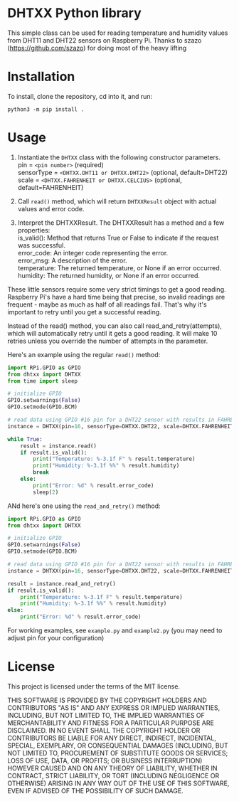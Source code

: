 # DHTXX Python library

This simple class can be used for reading temperature and humidity values from DHT11 and DHT22 sensors on Raspberry Pi.
Thanks to szazo (https://github.com/szazo) for doing most of the heavy lifting

# Installation

To install, clone the repository, cd into it, and run:

```
python3 -m pip install .
```

# Usage

1. Instantiate the `DHTXX` class with the following constructor parameters.  
    pin = `<pin number>` (required)  
    sensorType = `<DHTXX.DHT11 or DHTXX.DHT22>` (optional, default=DHT22)  
    scale = `<DHTXX.FAHRENHEIT or DHTXX.CELCIUS>` (optional, default=FAHRENHEIT)  

2. Call `read()` method, which will return `DHTXXResult` object with actual values and error code.

3. Interpret the DHTXXResult.  The DHTXXResult has a method and a few properties:  
    is_valid(): Method that returns True or False to indicate if the request was successful.  
    error_code: An integer code representing the error.  
    error_msg: A description of the error.  
    temperature: The returned temperature, or None if an error occurred.  
    humidity: The returned humidity, or None if an error occurred.

These little sensors require some very strict timings to get a good reading. Raspberry Pi's have a hard time being that precise, so invalid readings are frequent - maybe as much as half of all readings fail. That's why it's important to retry until you get a successful reading.

Instead of the read() method, you can also call read_and_retry(attempts), which will automatically retry until it gets a good reading. It will make 10 retries unless you override the number of attempts in the parameter.

Here's an example using the regular `read()` method:

```python
import RPi.GPIO as GPIO
from dhtxx import DHTXX
from time import sleep

# initialize GPIO
GPIO.setwarnings(False)
GPIO.setmode(GPIO.BCM)

# read data using GPIO #16 pin for a DHT22 sensor with results in FAHRENHEIT
instance = DHTXX(pin=16, sensorType=DHTXX.DHT22, scale=DHTXX.FAHRENHEIT)

while True:
    result = instance.read()
    if result.is_valid():
        print("Temperature: %-3.1f F" % result.temperature)
        print("Humidity: %-3.1f %%" % result.humidity)
        break
    else:
        print("Error: %d" % result.error_code)
        sleep(2)
```

ANd here's one using the `read_and_retry()` method:

```python
import RPi.GPIO as GPIO
from dhtxx import DHTXX

# initialize GPIO
GPIO.setwarnings(False)
GPIO.setmode(GPIO.BCM)

# read data using GPIO #16 pin for a DHT22 sensor with results in FAHRENHEIT
instance = DHTXX(pin=16, sensorType=DHTXX.DHT22, scale=DHTXX.FAHRENHEIT)

result = instance.read_and_retry()
if result.is_valid():
    print("Temperature: %-3.1f F" % result.temperature)
    print("Humidity: %-3.1f %%" % result.humidity)
else:
    print("Error: %d" % result.error_code)
```

For working examples, see `example.py` and `example2.py` (you may need to adjust pin for your configuration)

# License

This project is licensed under the terms of the MIT license.

THIS SOFTWARE IS PROVIDED BY THE COPYRIGHT HOLDERS AND CONTRIBUTORS "AS IS"
AND ANY EXPRESS OR IMPLIED WARRANTIES, INCLUDING, BUT NOT LIMITED TO, THE
IMPLIED WARRANTIES OF MERCHANTABILITY AND FITNESS FOR A PARTICULAR PURPOSE
ARE DISCLAIMED. IN NO EVENT SHALL THE COPYRIGHT HOLDER OR CONTRIBUTORS BE
LIABLE FOR ANY DIRECT, INDIRECT, INCIDENTAL, SPECIAL, EXEMPLARY, OR
CONSEQUENTIAL DAMAGES (INCLUDING, BUT NOT LIMITED TO, PROCUREMENT OF
SUBSTITUTE GOODS OR SERVICES; LOSS OF USE, DATA, OR PROFITS; OR BUSINESS
INTERRUPTION) HOWEVER CAUSED AND ON ANY THEORY OF LIABILITY, WHETHER IN
CONTRACT, STRICT LIABILITY, OR TORT (INCLUDING NEGLIGENCE OR OTHERWISE)
ARISING IN ANY WAY OUT OF THE USE OF THIS SOFTWARE, EVEN IF ADVISED OF THE
POSSIBILITY OF SUCH DAMAGE.
